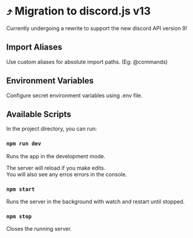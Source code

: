 # ⤴ Migration to discord.js v13

Currently undergoing a rewrite to support the new discord API version 9!

## Import Aliases

Use custom aliases for absolute import paths. (Eg: @commands)

## Environment Variables

Configure secret environment variables using .env file.

## Available Scripts

In the project directory, you can run:

### `npm run dev`

Runs the app in the development mode.

The server will reload if you make edits.\
You will also see any erros errors in the console.

### `npm start`

Runs the server in the background with watch and restart until stopped.

### `npm stop`

Closes the running server.

